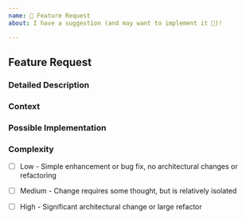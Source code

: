 ```yaml
---
name: 🚀 Feature Request
about: I have a suggestion (and may want to implement it 🙂)!

---
```


## Feature Request

### Detailed Description
<!--- Provide a detailed description of the change or addition you are proposing -->

### Context
<!--- Why is this change important to you? How would you use it? -->
<!--- How can it benefit other users? -->

### Possible Implementation
<!--- Not obligatory, but suggest an idea for implementing addition or change -->

### Complexity
<!--- An estimate on the complexity of the implementation -->
- [ ] Low - Simple enhancement or bug fix, no architectural changes or refactoring
- [ ] Medium - Change requires some thought, but is relatively isolated
- [ ] High - Significant architectural change or large refactor

